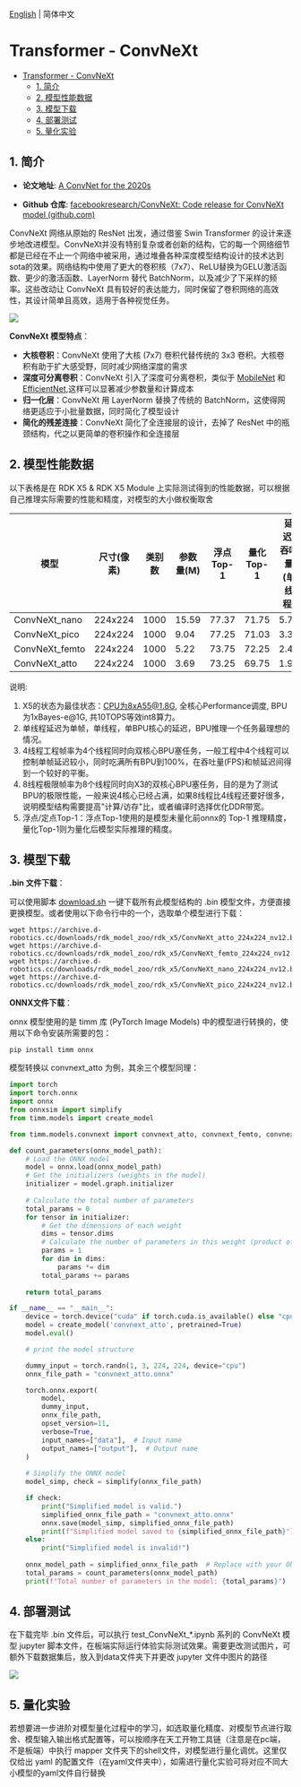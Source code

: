 [English](./README.md) | 简体中文

# Transformer - ConvNeXt

- [Transformer - ConvNeXt](#transformer---convnext)
  - [1. 简介](#1-简介)
  - [2. 模型性能数据](#2-模型性能数据)
  - [3. 模型下载](#3-模型下载)
  - [4. 部署测试](#4-部署测试)
  - [5. 量化实验](#5-量化实验)

## 1. 简介

- **论文地址**: [A ConvNet for the 2020s](https://arxiv.org/abs/2201.03545)

- **Github 仓库**: [facebookresearch/ConvNeXt: Code release for ConvNeXt model (github.com)](https://github.com/facebookresearch/ConvNeXt)

ConvNeXt 网络从原始的 ResNet 出发，通过借鉴 Swin Transformer 的设计来逐步地改进模型。ConvNeXt并没有特别复杂或者创新的结构，它的每一个网络细节都是已经在不止一个网络中被采用，通过堆叠各种深度模型结构设计的技术达到sota的效果。网络结构中使用了更大的卷积核（7x7）、ReLU替换为GELU激活函数、更少的激活函数、LayerNorm 替代 BatchNorm，以及减少了下采样的频率。这些改动让 ConvNeXt 具有较好的表达能力，同时保留了卷积网络的高效性，其设计简单且高效，适用于各种视觉任务。

![](./data/ConvNeXt_Block.png)

**ConvNeXt 模型特点**：

- **大核卷积**：ConvNeXt 使用了大核 (7x7) 卷积代替传统的 3x3 卷积。大核卷积有助于扩大感受野，同时减少网络深度的需求
- **深度可分离卷积**：ConvNeXt 引入了深度可分离卷积，类似于 [MobileNet](../MobileNetV1/README_cn.md) 和 [EfficientNet](../EfficientNet/README_cn.md),这样可以显著减少参数量和计算成本
- **归一化层**：ConvNeXt 用 LayerNorm 替换了传统的 BatchNorm，这使得网络更适应于小批量数据，同时简化了模型设计
- **简化的残差连接**：ConvNeXt 简化了全连接层的设计，去掉了 ResNet 中的瓶颈结构，代之以更简单的卷积操作和全连接层

## 2. 模型性能数据

以下表格是在 RDK X5 & RDK X5 Module 上实际测试得到的性能数据，可以根据自己推理实际需要的性能和精度，对模型的大小做权衡取舍

| 模型 | 尺寸(像素)  | 类别数  | 参数量(M) | 浮点Top-1  | 量化Top-1  | 延迟/吞吐量(单线程) | 延迟/吞吐量(多线程) | 帧率 |
| ----------------- | ------- | ---- | ------ | ----- | ----- | ----------- | ----------- | ------ |
| ConvNeXt_nano  | 224x224 | 1000 | 15.59  | 77.37 | 71.75 | 5.71        | 19.80       | 200.18 |
| ConvNeXt_pico  | 224x224 | 1000 | 9.04   | 77.25 | 71.03 | 3.37        | 10.88       | 364.07 |
| ConvNeXt_femto | 224x224 | 1000 | 5.22   | 73.75 | 72.25 | 2.46        | 7.11        | 556.02 |
| ConvNeXt_atto  | 224x224 | 1000 | 3.69   | 73.25 | 69.75 | 1.96        | 5.39        | 732.10 |


说明: 
1. X5的状态为最佳状态：CPU为8xA55@1.8G, 全核心Performance调度, BPU为1xBayes-e@1G, 共10TOPS等效int8算力。
2. 单线程延迟为单帧，单线程，单BPU核心的延迟，BPU推理一个任务最理想的情况。
3. 4线程工程帧率为4个线程同时向双核心BPU塞任务，一般工程中4个线程可以控制单帧延迟较小，同时吃满所有BPU到100%，在吞吐量(FPS)和帧延迟间得到一个较好的平衡。
4. 8线程极限帧率为8个线程同时向X3的双核心BPU塞任务，目的是为了测试BPU的极限性能，一般来说4核心已经占满，如果8线程比4线程还要好很多，说明模型结构需要提高"计算/访存"比，或者编译时选择优化DDR带宽。
5. 浮点/定点Top-1：浮点Top-1使用的是模型未量化前onnx的 Top-1 推理精度，量化Top-1则为量化后模型实际推理的精度。

## 3. 模型下载

**.bin 文件下载**：

可以使用脚本 [download.sh](./model/download.sh) 一键下载所有此模型结构的 .bin 模型文件，方便直接更换模型。或者使用以下命令行中的一个，选取单个模型进行下载：

```shell
wget https://archive.d-robotics.cc/downloads/rdk_model_zoo/rdk_x5/ConvNeXt_atto_224x224_nv12.bin
wget https://archive.d-robotics.cc/downloads/rdk_model_zoo/rdk_x5/ConvNeXt_femto_224x224_nv12.bin
wget https://archive.d-robotics.cc/downloads/rdk_model_zoo/rdk_x5/ConvNeXt_nano_224x224_nv12.bin
wget https://archive.d-robotics.cc/downloads/rdk_model_zoo/rdk_x5/ConvNeXt_pico_224x224_nv12.bin
```

**ONNX文件下载**：

onnx 模型使用的是 timm 库 (PyTorch Image Models) 中的模型进行转换的，使用以下命令安装所需要的包：

```shell
pip install timm onnx
```

模型转换以 convnext_atto 为例，其余三个模型同理：

```Python
import torch
import torch.onnx
import onnx
from onnxsim import simplify
from timm.models import create_model

from timm.models.convnext import convnext_atto, convnext_femto, convnext_pico, convnext_tiny

def count_parameters(onnx_model_path):
    # Load the ONNX model
    model = onnx.load(onnx_model_path)
    # Get the initializers (weights in the model)
    initializer = model.graph.initializer
    
    # Calculate the total number of parameters
    total_params = 0
    for tensor in initializer:
        # Get the dimensions of each weight
        dims = tensor.dims
        # Calculate the number of parameters in this weight (product of all dimensions)
        params = 1
        for dim in dims:
            params *= dim
        total_params += params
    
    return total_params

if __name__ == "__main__":
    device = torch.device("cuda" if torch.cuda.is_available() else "cpu")
    model = create_model('convnext_atto', pretrained=True)
    model.eval()

    # print the model structure

    dummy_input = torch.randn(1, 3, 224, 224, device="cpu")
    onnx_file_path = "convnext_atto.onnx"

    torch.onnx.export(
        model,
        dummy_input,
        onnx_file_path,
        opset_version=11,
        verbose=True,
        input_names=["data"],  # Input name
        output_names=["output"],  # Output name
    )
    
    # Simplify the ONNX model
    model_simp, check = simplify(onnx_file_path)

    if check:
        print("Simplified model is valid.")
        simplified_onnx_file_path = "convnext_atto.onnx"
        onnx.save(model_simp, simplified_onnx_file_path)
        print(f"Simplified model saved to {simplified_onnx_file_path}")
    else:
        print("Simplified model is invalid!")
        
    onnx_model_path = simplified_onnx_file_path  # Replace with your ONNX model path
    total_params = count_parameters(onnx_model_path)
    print(f"Total number of parameters in the model: {total_params}")
```

## 4. 部署测试

在下载完毕 .bin 文件后，可以执行 test_ConvNeXt_*.ipynb 系列的 ConvNeXt 模型 jupyter 脚本文件，在板端实际运行体验实际测试效果。需要更改测试图片，可额外下载数据集后，放入到data文件夹下并更改 jupyter 文件中图片的路径

![](./data/inference.png)

## 5. 量化实验

若想要进一步进阶对模型量化过程中的学习，如选取量化精度、对模型节点进行取舍、模型输入输出格式配置等，可以按顺序在天工开物工具链（注意是在pc端，不是板端）中执行 mapper 文件夹下的shell文件，对模型进行量化调优。这里仅仅给出 yaml 的配置文件（在yaml文件夹中），如需进行量化实验可将对应不同大小模型的yaml文件自行替换